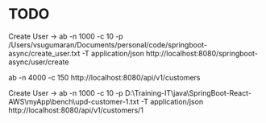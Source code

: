 # TODO


Create User -> ab -n 1000 -c 10 -p /Users/vsugumaran/Documents/personal/code/springboot-async/create_user.txt -T application/json  http://localhost:8080/springboot-async/user/create


ab -n 4000 -c 150 http://localhost:8080/api/v1/customers


Create User -> 
ab -n 1000 -c 10 -p D:\Training-IT\java\SpringBoot-React-AWS\myApp\bench\upd-customer-1.txt -T application/json http://localhost:8080/api/v1/customers/1
